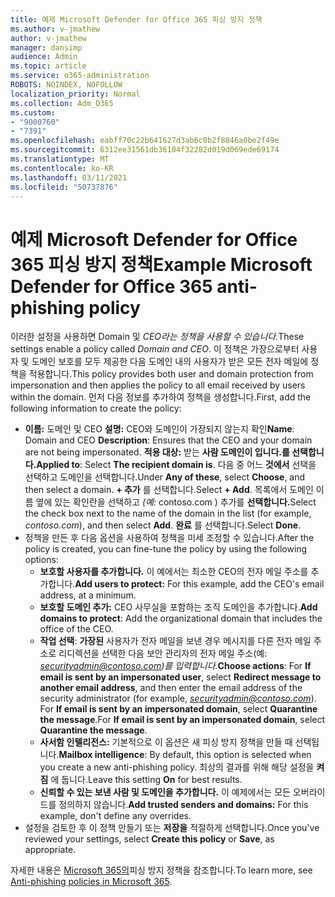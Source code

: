 ```yaml
---
title: 예제 Microsoft Defender for Office 365 피싱 방지 정책
ms.author: v-jmathew
author: v-jmathew
manager: dansimp
audience: Admin
ms.topic: article
ms.service: o365-administration
ROBOTS: NOINDEX, NOFOLLOW
localization_priority: Normal
ms.collection: Adm_O365
ms.custom:
- "9000760"
- "7391"
ms.openlocfilehash: eabff70c22b641627d3ab6c0b2f8846a0be2f49e
ms.sourcegitcommit: 6312ee31561db36104f32282d019d069ede69174
ms.translationtype: MT
ms.contentlocale: ko-KR
ms.lasthandoff: 03/11/2021
ms.locfileid: "50737876"
---
```

# <a name="example-microsoft-defender-for-office-365-anti-phishing-policy"></a><span data-ttu-id="b32d0-102">예제 Microsoft Defender for Office 365 피싱 방지 정책</span><span class="sxs-lookup"><span data-stu-id="b32d0-102">Example Microsoft Defender for Office 365 anti-phishing policy</span></span>

<span data-ttu-id="b32d0-103">이러한 설정을 사용하면 Domain 및 *CEO라는 정책을 사용할 수 있습니다.*</span><span class="sxs-lookup"><span data-stu-id="b32d0-103">These settings enable a policy called *Domain and CEO*.</span></span> <span data-ttu-id="b32d0-104">이 정책은 가장으로부터 사용자 및 도메인 보호를 모두 제공한 다음 도메인 내의 사용자가 받은 모든 전자 메일에 정책을 적용합니다.</span><span class="sxs-lookup"><span data-stu-id="b32d0-104">This policy provides both user and domain protection from impersonation and then applies the policy to all email received by users within the domain.</span></span> <span data-ttu-id="b32d0-105">먼저 다음 정보를 추가하여 정책을 생성합니다.</span><span class="sxs-lookup"><span data-stu-id="b32d0-105">First, add the following information to create the policy:</span></span>

- <span data-ttu-id="b32d0-106">**이름:** 도메인 및 CEO **설명:** CEO와 도메인이 가장되지 않는지 확인</span><span class="sxs-lookup"><span data-stu-id="b32d0-106">**Name**: Domain and CEO **Description**: Ensures that the CEO and your domain are not being impersonated.</span></span>
  <span data-ttu-id="b32d0-107">**적용 대상:** 받는 **사람 도메인이 입니다.를 선택합니다.**</span><span class="sxs-lookup"><span data-stu-id="b32d0-107">**Applied to**: Select **The recipient domain is**.</span></span> <span data-ttu-id="b32d0-108">다음 중 어느  **것에서** 선택을 선택하고 도메인을 선택합니다.</span><span class="sxs-lookup"><span data-stu-id="b32d0-108">Under **Any of these**, select **Choose**, and then select a domain.</span></span> <span data-ttu-id="b32d0-109">**+ 추가** 를 선택합니다.</span><span class="sxs-lookup"><span data-stu-id="b32d0-109">Select **+ Add**.</span></span> <span data-ttu-id="b32d0-110">목록에서 도메인 이름 옆에 있는 확인란을 선택하고 *(예:* contoso.com ) 추가를 **선택합니다.**</span><span class="sxs-lookup"><span data-stu-id="b32d0-110">Select the check box next to the name of the domain in the list (for example, *contoso.com*), and then select **Add**.</span></span> <span data-ttu-id="b32d0-111">**완료** 를 선택합니다.</span><span class="sxs-lookup"><span data-stu-id="b32d0-111">Select **Done**.</span></span>
- <span data-ttu-id="b32d0-112">정책을 만든 후 다음 옵션을 사용하여 정책을 미세 조정할 수 있습니다.</span><span class="sxs-lookup"><span data-stu-id="b32d0-112">After the policy is created, you can fine-tune the policy by using the following options:</span></span>
  - <span data-ttu-id="b32d0-113">**보호할 사용자를 추가합니다.** 이 예에서는 최소한 CEO의 전자 메일 주소를 추가합니다.</span><span class="sxs-lookup"><span data-stu-id="b32d0-113">**Add users to protect:** For this example, add the CEO's email address, at a minimum.</span></span>
  - <span data-ttu-id="b32d0-114">**보호할 도메인 추가:** CEO 사무실을 포함하는 조직 도메인을 추가합니다.</span><span class="sxs-lookup"><span data-stu-id="b32d0-114">**Add domains to protect**: Add the organizational domain that includes the office of the CEO.</span></span>
  - <span data-ttu-id="b32d0-115">**작업 선택**: **가장된** 사용자가 전자 메일을 보낸 경우 메시지를 다른 전자 메일 주소로 리디렉션을 선택한 다음 보안 관리자의 전자 메일 주소(예: *securityadmin@contoso.com)를 입력합니다.*</span><span class="sxs-lookup"><span data-stu-id="b32d0-115">**Choose actions**: For **If email is sent by an impersonated user**, select **Redirect message to another email address**, and then enter the email address of the security administrator (for example, *securityadmin@contoso.com*).</span></span> <span data-ttu-id="b32d0-116">For **If email is sent by an impersonated domain**, select **Quarantine the message**.</span><span class="sxs-lookup"><span data-stu-id="b32d0-116">For **If email is sent by an impersonated domain**, select **Quarantine the message**.</span></span>
  - <span data-ttu-id="b32d0-117">**사서함 인텔리전스:** 기본적으로 이 옵션은 새 피싱 방지 정책을 만들 때 선택됩니다.</span><span class="sxs-lookup"><span data-stu-id="b32d0-117">**Mailbox intelligence**: By default, this option is selected when you create a new anti-phishing policy.</span></span> <span data-ttu-id="b32d0-118">최상의 결과를 위해 해당 설정을 **켜짐** 에 둡니다.</span><span class="sxs-lookup"><span data-stu-id="b32d0-118">Leave this setting **On** for best results.</span></span>
  - <span data-ttu-id="b32d0-119">**신뢰할 수 있는 보낸 사람 및 도메인을 추가합니다.** 이 예제에서는 모든 오버라이드를 정의하지 않습니다.</span><span class="sxs-lookup"><span data-stu-id="b32d0-119">**Add trusted senders and domains:** For this example, don't define any overrides.</span></span>
- <span data-ttu-id="b32d0-120">설정을 검토한 후 이 정책  만들기 또는 **저장을** 적절하게 선택합니다.</span><span class="sxs-lookup"><span data-stu-id="b32d0-120">Once you've reviewed your settings, select **Create this policy** or **Save**, as appropriate.</span></span>

<span data-ttu-id="b32d0-121">자세한 내용은 [Microsoft 365의](https://go.microsoft.com/fwlink/?linkid=2092235)피싱 방지 정책을 참조합니다.</span><span class="sxs-lookup"><span data-stu-id="b32d0-121">To learn more, see [Anti-phishing policies in Microsoft 365](https://go.microsoft.com/fwlink/?linkid=2092235).</span></span>
